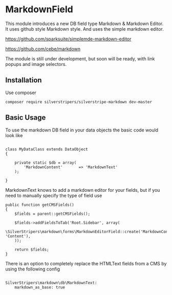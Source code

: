 # MarkdownField

This module introduces a new DB field type Markdown & Markdown Editor. It uses github style Markdown style. And uses the simple markdown
editor.

https://github.com/sparksuite/simplemde-markdown-editor

https://github.com/cebe/markdown

The module is still under development, but soon will be ready, with link popups and image selectors.

## Installation

Use composer

```
composer require silverstripers/silverstripe-markdown dev-master
```

## Basic Usage

To use the markdown DB field in your data objects the basic code would look like

```

class MyDataClass extends DataObject
{

    private static $db = array(
		'MarkdownContent'		=> 'MarkdownText'
	);

}

```

MarkdownText knows to add a markdown editor for your fields, but if you need to manually specify the type of field use

```
public function getCMSFields()
{
    $fields = parent::getCMSFields();

    $fields->addFieldsToTab('Root.Sidebar', array(
        \SilverStripers\markdown\forms\MarkdownEditorField::create('MarkdownContent', 'Content'),
    ));

    return $fields;
}
```

There is an option to completely replace the HTMLText fields from a CMS by using the following config

```

SilverStripers\markdown\db\MarkdownText:
    markdown_as_base: true

```

